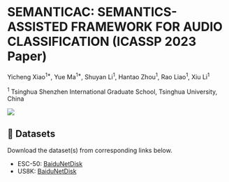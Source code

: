 # SEMANTICAC: SEMANTICS-ASSISTED FRAMEWORK FOR AUDIO CLASSIFICATION (ICASSP 2023 Paper)
Yicheng Xiao<sup>1*</sup>, Yue Ma<sup>1*</sup>, Shuyan Li<sup>1</sup>, Hantao Zhou<sup>1</sup>, Rao Liao<sup>1</sup>, Xiu Li<sup>1</sup>

<sup>1</sup> Tsinghua Shenzhen International Graduate School, Tsinghua University, China

<a href='https://arxiv.org/abs/2302.05940'><img src='https://img.shields.io/badge/ArXiv-2302.05940-red'></a> 


## :open_file_folder: Datasets
Download the dataset(s) from corresponding links below.
 - ESC-50: [BaiduNetDisk](https://pan.baidu.com/s/1bPz0w1m-CQ0KiZ-2mFVj-w?pwd=t25x)
 - US8K: [BaiduNetDisk](https://pan.baidu.com/s/1b9NKKtxo_zHpie5knmH6uQ?pwd=2x46)
